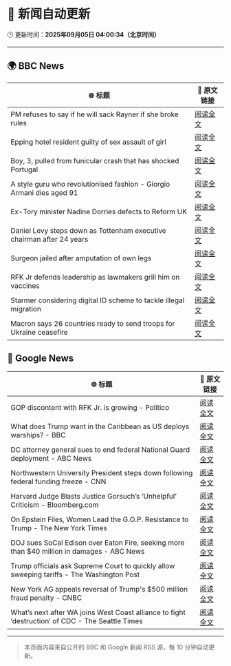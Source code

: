 # 🧠 新闻自动更新

🕒 更新时间：**2025年09月05日 04:00:34（北京时间）**

---

## 🌍 BBC News

| 🌐 标题 | 🔗 原文链接 |
|--------|-------------|
| PM refuses to say if he will sack Rayner if she broke rules | [阅读全文](https://www.bbc.com/news/articles/ce321d2n45vo?at_medium=RSS&at_campaign=rss) |
| Epping hotel resident guilty of sex assault of girl | [阅读全文](https://www.bbc.com/news/articles/cde3w04jwjzo?at_medium=RSS&at_campaign=rss) |
| Boy, 3, pulled from funicular crash that has shocked Portugal | [阅读全文](https://www.bbc.com/news/articles/cgrqj7ydr0ko?at_medium=RSS&at_campaign=rss) |
| A style guru who revolutionised fashion - Giorgio Armani dies aged 91 | [阅读全文](https://www.bbc.com/news/articles/c90z02n04nwo?at_medium=RSS&at_campaign=rss) |
| Ex-Tory minister Nadine Dorries defects to Reform UK | [阅读全文](https://www.bbc.com/news/articles/cj9zld87y1go?at_medium=RSS&at_campaign=rss) |
| Daniel Levy steps down as Tottenham executive chairman after 24 years | [阅读全文](https://www.bbc.com/sport/football/articles/c9qng2rj38do?at_medium=RSS&at_campaign=rss) |
| Surgeon jailed after amputation of own legs | [阅读全文](https://www.bbc.com/news/articles/c5yvpx20le2o?at_medium=RSS&at_campaign=rss) |
| RFK Jr defends leadership as lawmakers grill him on vaccines | [阅读全文](https://www.bbc.com/news/articles/cn4l7p771m4o?at_medium=RSS&at_campaign=rss) |
| Starmer considering digital ID scheme to tackle illegal migration | [阅读全文](https://www.bbc.com/news/articles/c5y5379djl3o?at_medium=RSS&at_campaign=rss) |
| Macron says 26 countries ready to send troops for Ukraine ceasefire | [阅读全文](https://www.bbc.com/news/articles/czxwl15w2qko?at_medium=RSS&at_campaign=rss) |

## 📰 Google News

| 🌐 标题 | 🔗 原文链接 |
|--------|-------------|
| GOP discontent with RFK Jr. is growing - Politico | [阅读全文](https://news.google.com/rss/articles/CBMipwFBVV95cUxPVkJsNEd3SXB0TDBIU0VYMEE3SnFXN2kxangxa2ZFeV85RGFDRE9WLTBFVFYzZXdtRlZpVDJwdFdaa3VxRVpYTnpwNm9GeF9WZ00yV3VSa3JzSERQNXAwUEZERzlTS1VUM0Y3cXJHN1NQRWRSdm1Nb09zUkxJWmw5dW9MSnZ1dllkTHF2NXJOdEZ2aUdMZFZMWDR2RWNkLWFqenlfWTQ3OA?oc=5) |
| What does Trump want in the Caribbean as US deploys warships? - BBC | [阅读全文](https://news.google.com/rss/articles/CBMiWkFVX3lxTFAtUU5Ga3U5U3NNdVdfUk5YRTBuMlFxZmkyOHVUSHBZbDF0TElxbDNKbjlwMVQ4eDlTLTk0WEZfQWRWSFZOLTZfN09QR1JoM21KUkw0RzZ1MDhhQdIBX0FVX3lxTE8zWmtDNFI4THhYU0hMLVVuZlRqeUplRFNpNlRXbk1fN0VaSUQ4cExIdmd0ZnJxRkZTRWdkNVlxOE5MaWRnOUYwc3NKNWRmUmZHcTk5bzN1Wmx6dTAxYldZ?oc=5) |
| DC attorney general sues to end federal National Guard deployment - ABC News | [阅读全文](https://news.google.com/rss/articles/CBMipAFBVV95cUxOd0JXbHFhcFk0Nms2d3I1emxTbGxWLVpOSW00WDJNYWdHOWtZN3dkRi1pM2tRbDZjRmJ0RGVSTGd3ZkdiWktqYi0yUVFDYlk2MVFjSy0tR0NjQjVxRENRd1JWVUJJNEU0NjBRZnp0d3YzNUtJblpxRDJfcWtZWVg5N1lSTEFHSXMxWTVVYy13T19JaTdyYmRSYlBiSWdWOTQ1MVVIX9IBqgFBVV95cUxNOXVzdXFmb1YwdndsTnF4QTJkdEJGOGwtRlA2Yi1xUG0ySkJXRXBSVTdWb09VZlN2V0hpUU9CMXAzOGNGWm1OUW1yUjdWZ2s1Zi14eVlhYko2MjF3UFN5bHNpeVRsSHFDQlJJZ1VWQkdjUVYzQ3lxQlU1UERpcXRwRURfdFk5SmU2VjIydFFBNDI0aFViOXBscXBHMEVSbExnYVJaX3FxRjNVZw?oc=5) |
| Northwestern University President steps down following federal funding freeze - CNN | [阅读全文](https://news.google.com/rss/articles/CBMihAFBVV95cUxOS0FHaGdLV0dhdDZVMW5QNk5kYlZldkE2SnJPQkhmSW1URUFuT1h0WEtsTi1PT25WMTU3TkREVmVVVU1EU1BfMV9yTGh4UUd3QklQMVE4RElIdGQ0T3NpdTJ4TW5uZkhCblFQTGtONjFFOUNnX2lPaTdraFBHamhsOG9La0Q?oc=5) |
| Harvard Judge Blasts Justice Gorsuch’s ‘Unhelpful’ Criticism - Bloomberg.com | [阅读全文](https://news.google.com/rss/articles/CBMirgFBVV95cUxNS1J0LUhGZnBqVGg5R2V3ZFFaTGdmQkZUTW5XeVNkOTRrQWM0ejhXcE1QUlhLNmwzUjBEc1VNeXFDUWpHa0F4dWVCbXlKYmdWc0ppZXFxRjB4Wm80REc0RlJQZHg3TlhtTGdiWS1NZFJtQ0tYUXZDUXlBb0ZDZmJoR1lKUjcxcERuTk5ZZU1KTFA0TVVzMkJnczFERk9jU1NMMVJvMXlnZklYT1RwcHc?oc=5) |
| On Epstein Files, Women Lead the G.O.P. Resistance to Trump - The New York Times | [阅读全文](https://news.google.com/rss/articles/CBMijgFBVV95cUxOTEhmVUNvVXNuLU5yRjA5SHRPeTFiQzlRbnNIMUFrczJHUl9GaFBuaFdxVHFQcTRMSjRjSks0elUwc1JZSFl2Ykg1WUo2Qm1aZ3pwNm9pV3ZqOExVRF9lZ3VTaWltZEVNekNxVERtZ1U5VGlIalR4WlEzRFU0UWxYNXhpa1ZBaWRlZmxGNFR3?oc=5) |
| DOJ sues SoCal Edison over Eaton Fire, seeking more than $40 million in damages - ABC News | [阅读全文](https://news.google.com/rss/articles/CBMigwFBVV95cUxQbmE5a1MxS1ItWlhMbzlWOFpLVU9wWHlVOEM1X2VjeXdINGxFcVpzYzFJRlpWWHVScGhFMTFsUXNpYmtaWEUzZGs3d2dPQ3VfZzI5MFBIcWpGZ0dnODFkbkxBQk1heWROcFA2Q0NENW1IMkx5NFRocWoyVTl2eC1oXzN5Z9IBiAFBVV95cUxPaUpEbERtZlRFRXFEMWdmQklUaTg1SFROc0ZCdEFEbEw0a2lQNVNzdkotSW5RWG1HX0JOLUFyRmsxOTFoWE1oY1ZzYUFFcDJHNU5mRWVfeE1tZl96WE1RelYwN3dPbDJBSE9FM0RsNFJPNW1TVGV2dndDdVQ5aUNRQU5ySjBsUlRM?oc=5) |
| Trump officials ask Supreme Court to quickly allow sweeping tariffs - The Washington Post | [阅读全文](https://news.google.com/rss/articles/CBMijwFBVV95cUxQeUxSdzczaHRralVjLU91TXg1bEJfbEhsUHlxRlh4dmM1eWd0enRqMzFxMFFiMU1xckFWR2ZMal9pNjFkdlJlTHJIZEpzc0xiNmtTNWtqMk1ianJGaUF3eEVFNHk2ZWxlY3l3ZmNuaE41eVFfVDBRT3ZzalYyTkJWa1dveGI3UFhFNTloN25YSQ?oc=5) |
| New York AG appeals reversal of Trump's $500 million fraud penalty - CNBC | [阅读全文](https://news.google.com/rss/articles/CBMiekFVX3lxTE5uX2pWQkc1bG1VMFZiR0lnMk1xQUJlWTJyZ3FqX2Ixa191Nl9fTXk2LTBxQlVYeU8yMjJUTjFlYkFNQ1FYOXRteEV2OW1Ma1JUc0hXNi1rdFFzRnFNZDgxSDZOaG10clNLbXhMUE1YNnRzeVVIY3FwNXR30gF_QVVfeXFMTUtCQkVHS3BTalA3R0R4VEY2bUc2V2hqR3BLaERxMHVTRWpfR2lRS0ZKMnlaYWZuQ1QzSWxQY0lZdzI5OFY3UHh2Z0tVUFloOHd0dlJOeGJKdVo1Nmp1b19ld3RpMG9NbURxS2tRdjBpbDZsUlRod3U1Q2tqbTJKRQ?oc=5) |
| What’s next after WA joins West Coast alliance to fight ‘destruction’ of CDC - The Seattle Times | [阅读全文](https://news.google.com/rss/articles/CBMiuwFBVV95cUxOLV8xZ2J5WkhvSUpQSlFDMjNmOHVidGVPcTVXa2xCR0dvclRtWTlVX2hlWHRfRVNPQUl5UnE1SEpDSjJoM29TNmJXaC16WWR5ZTEzczM5emRISVVCNXpjbnFfWk5md3BsT0VqS25uU1BJSTlRZ0M4Q3AweGl0cV9oRkhXc3YxYThneHVZVG9tcGF5YXl4T1JyY09YUFY5T296eVc5STJxcDlQMnVGUXZJdnQ4d3ZGMDRTVHVF?oc=5) |

---
> 本页面内容来自公开的 BBC 和 Google 新闻 RSS 源，每 10 分钟自动更新。